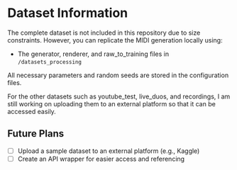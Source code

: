 # Dataset Information

The complete dataset is not included in this repository due to size constraints. However, you can replicate the MIDI generation locally using:

- The generator, renderer, and raw_to_training files in `/datasets_processing`


All necessary parameters and random seeds are stored in the configuration files.

For the other datasets such as youtube_test, live_duos, and recordings, I am still working on uploading them to an external platform so that it can be accessed easily.

## Future Plans

- [ ] Upload a sample dataset to an external platform (e.g., Kaggle)
- [ ] Create an API wrapper for easier access and referencing
